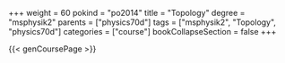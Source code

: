 +++
weight = 60
pokind = "po2014"
title = "Topology"
degree = "msphysik2"
parents = ["physics70d"]
tags = ["msphysik2", "Topology", "physics70d"]
categories = ["course"]
bookCollapseSection = false
+++

{{< genCoursePage >}}
